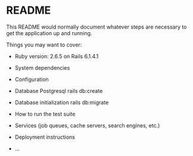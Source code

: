 # README

This README would normally document whatever steps are necessary to get the
application up and running.

Things you may want to cover:

* Ruby version: 2.6.5 on Rails 6.1.4.1

* System dependencies

* Configuration

* Database Postgresql
	rails db:create

* Database initialization
	rails db:migrate

* How to run the test suite

* Services (job queues, cache servers, search engines, etc.)

* Deployment instructions

* ...
